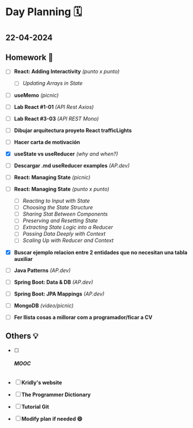 # Day Planning :spiral_calendar:

## 22-04-2024

## Homework :pencil:

- [ ] **React: Adding Interactivity** *(punto x punto)*
  
  - [ ] *Updating Arrays in State*

- [ ] **useMemo** *(picnic)*

- [ ] **Lab React #1-01** *(API Rest Axios)*

- [ ] **Lab React #3-03** *(API REST Mono)*

- [ ] **Dibujar arquitectura proyeto React trafficLights**

- [ ] **Hacer carta de motivación**

- [x] **useState vs useReducer** *(why and when?)*

- [ ] **Descargar .md useReducer examples** *(AP.dev)*

- [ ] **React: Managing State** *(picnic)*

- [ ] **React: Managing State** *(punto x punto)*
  
  - [ ] *Reacting to Input with State*
  - [ ] *Choosing the State Structure*
  - [ ] *Sharing Stat Between Components*
  - [ ] *Preserving and Resetting State*
  - [ ] *Extracting State Logic into a Reducer*
  - [ ] *Passing Data Deeply with Context*
  - [ ] *Scaling Up with Reducer and Context*

- [x] **Buscar ejemplo relacion entre 2 entidades que no necesitan una tabla auxiliar**

- [ ] **Java Patterns** *(AP.dev)*

- [ ] **Spring Boot: Data & DB** *(AP.dev)*

- [ ] **Spring Boot: JPA Mappings** *(AP.dev)*

- [ ] **MongoDB** *(video/picnic)*

- [ ] **Fer llista cosas a millorar com a programador/ficar a CV**

## Others :bulb:

- [ ] ###### **MOOC**

- [ ] **Kridly's website**

- [ ] **The Programmer Dictionary**

- [ ] **Tutorial Git**

- [ ] **Modify plan if needed :smile:**
